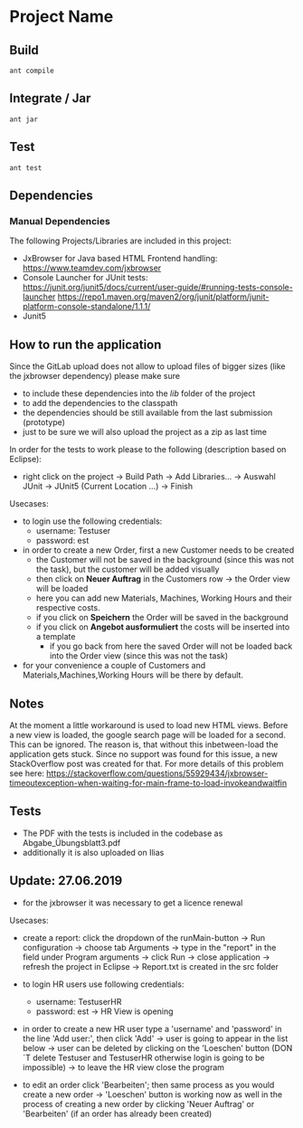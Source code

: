﻿# Project Name


## Build

`ant compile`

## Integrate / Jar

`ant jar`

## Test

`ant test`

## Dependencies

### Manual Dependencies

The following Projects/Libraries are included in this project:
- JxBrowser for Java based HTML Frontend handling: 
    https://www.teamdev.com/jxbrowser
- Console Launcher for JUnit tests:
	https://junit.org/junit5/docs/current/user-guide/#running-tests-console-launcher 
	https://repo1.maven.org/maven2/org/junit/platform/junit-platform-console-standalone/1.1.1/
- Junit5

## How to run the application

Since the GitLab upload does not allow to upload files of bigger sizes (like the jxbrowser dependency) please make sure 

- to include these dependencies into the *lib* folder of the project
- to add the dependencies to the classpath
- the dependencies should be still available from the last submission (prototype)
- just to be sure we will also upload the project as a zip as last time
 

In order for the tests to work please to the following (description based on Eclipse):
- right click on the project -> Build Path -> Add Libraries... -> Auswahl JUnit -> JUnit5 (Current Location ...) -> Finish

Usecases:

- to login use the following credentials:
    + username: Testuser
    + password: est
- in order to create a new Order, first a new Customer needs to be created
    + the Customer will not be saved in the background (since this was not the task), but the customer will be added visually
    + then click on **Neuer Auftrag** in the Customers row -> the Order view will be loaded
    + here you can add new Materials, Machines, Working Hours and their respective costs.
    + if you click on **Speichern** the Order will be saved in the background
    + if you click on **Angebot ausformuliert** the costs will be inserted into a template
        - if you go back from here the saved Order will not be loaded back into the Order view (since this was not the task)
- for your convenience a couple of Customers and Materials,Machines,Working Hours will be there by default.

## Notes

At the moment a little workaround is used to load new HTML views. Before a new view is loaded, the google search page will be loaded for a second. This can be ignored.
The reason is, that without this inbetween-load the application gets stuck. Since no support was found for this issue, a new StackOverflow post was created for that.
For more details of this problem see here: https://stackoverflow.com/questions/55929434/jxbrowser-timeoutexception-when-waiting-for-main-frame-to-load-invokeandwaitfin

## Tests
- The PDF with the tests is included in the codebase as Abgabe_Übungsblatt3.pdf
- additionally it is also uploaded on Ilias

## Update: 27.06.2019

- for the jxbrowser it was necessary to get a licence renewal


Usecases:

- create a report: click the dropdown of the runMain-button -> Run configuration -> choose tab Arguments
			-> type in the "report" in the field under Program arguments -> click Run
			-> close application -> refresh the project in Eclipse -> Report.txt is created in the src folder

- to login HR users use following credentials:
	+ username: TestuserHR
	+ password: est
			-> HR View is opening 
- in order to create a new HR user type a 'username' and 'password' in the line 'Add user:', then click 'Add'
	-> user is going to appear in the list below
	-> user can be deleted by clicking on the 'Loeschen' button (DON´T delete Testuser and TestuserHR otherwise login is going to be impossible)
 	-> to leave the HR view close the program

- to edit an order click 'Bearbeiten'; then same process as you would create a new order
	-> 'Loeschen' button is working now as well in the process of creating a new order by clicking 'Neuer Auftrag' or 'Bearbeiten' (if an order has already been created)



